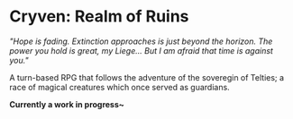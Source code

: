 # Cryven: Realm of Ruins
*"Hope is fading. Extinction approaches is just beyond the horizon. The power you hold is great, my Liege... But I am afraid that time is against you."*

A turn-based RPG that follows the adventure of the soveregin of Telties; a race of magical creatures which once served as guardians.

**Currently a work in progress~**
